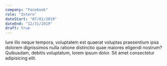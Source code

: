 ```yaml
---
company: "Facebook"
role: "Intern"
dateStart: "07/01/2019"
dateEnd: "12/31/2019"
draft: true
---
```


Iure illo neque tempora, voluptatem est quaerat voluptas praesentium ipsa dolorem dignissimos nulla ratione distinctio quae maiores eligendi nostrum? Quibusdam, debitis voluptatum, lorem ipsum dolor. Sit amet consectetur adipisicing elit.